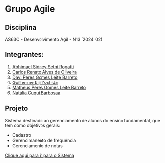 <h1>Grupo Agile</h1>

<h2>Disciplina</h2>
AS63C - Desenvolvimento Ágil - N13 (2024_02)

<h2>Integrantes:</h2>
<ol>
  <li><a href="https://github.com/AbhimaSi">Abhimael Sidney Setni Rogatti</a></li>
  <li><a href="https://github.com/carlosrenatoalves">Carlos Renato Alves de Oliveira</a>   </li>
  <li><a href="https://github.com/Yuugenbrose">Davi Peres Gomes Leite Barreto</a></li>
  <li><a href="https://github.com/GuilhermeEijiY">Guilherme Eiji Yoshida</a></li>
  <li><a href="https://github.com/Matheus-Barreto06">Matheus Peres Gomes Leite Barreto</a> </li>
  <li><a href="https://github.com/ncqbrbs">Natália Cuqui Barbosaa</a></li>
</ol>

<h2>Projeto</h2>

Sistema destinado ao gerenciamento de alunos do ensino fundamental, que tem como objetivos gerais:

- Cadastro
- Gerencimanento de frequência
- Gerenciamento de notas

<a href="Prototipação/index.html">Clique aqui para ir para o Sistema</a>
